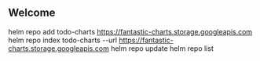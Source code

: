 ## Welcome 
helm repo add todo-charts https://fantastic-charts.storage.googleapis.com
helm repo index todo-charts --url https://fantastic-charts.storage.googleapis.com
helm repo update
helm repo list

